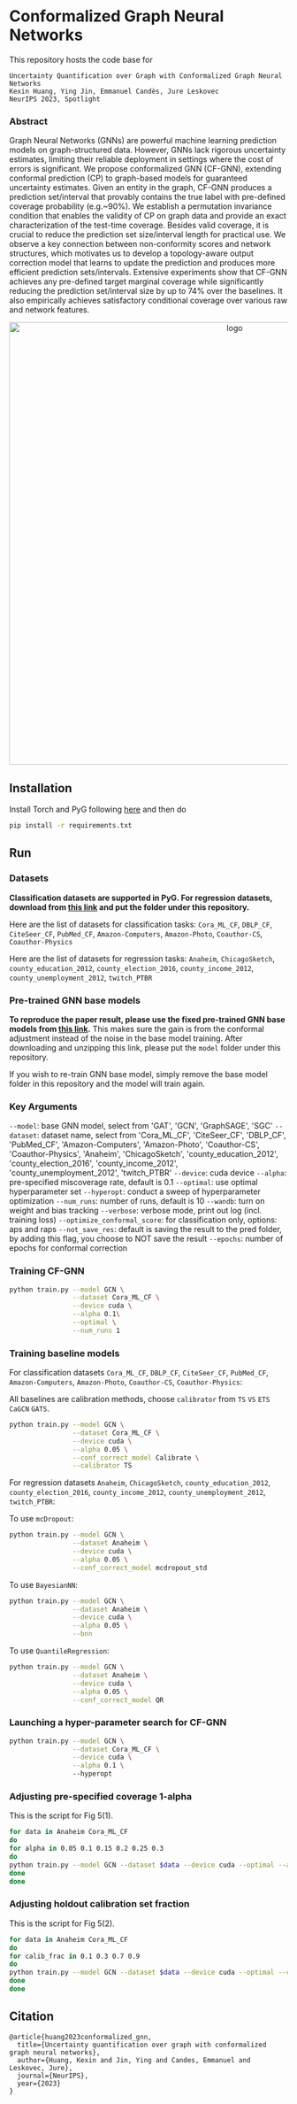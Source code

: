 # Conformalized Graph Neural Networks

This repository hosts the code base for

```
Uncertainty Quantification over Graph with Conformalized Graph Neural Networks
Kexin Huang, Ying Jin, Emmanuel Candès, Jure Leskovec
NeurIPS 2023, Spotlight
```

### Abstract

Graph Neural Networks (GNNs) are powerful machine learning prediction models on graph-structured data. However, GNNs lack rigorous uncertainty estimates, limiting their reliable deployment in settings where the cost of errors is significant. We propose conformalized GNN (CF-GNN), extending conformal prediction (CP) to graph-based models for guaranteed uncertainty estimates. Given an entity in the graph, CF-GNN produces a prediction set/interval that provably contains the true label with pre-defined coverage probability (e.g.~90%). We establish a permutation invariance condition that enables the validity of CP on graph data and provide an exact characterization of the test-time coverage. Besides valid coverage, it is crucial to reduce the prediction set size/interval length for practical use. We observe a key connection between non-conformity scores and network structures, which motivates us to develop a topology-aware output correction model that learns to update the prediction and produces more efficient prediction sets/intervals. Extensive experiments show that CF-GNN achieves any pre-defined target marginal coverage while significantly reducing the prediction set/interval size by up to 74% over the baselines. It also empirically achieves satisfactory conditional coverage over various raw and network features. 


<p align="center"><img src="./fig/logo.png" alt="logo" width="800px" /></p>


## Installation

Install Torch and PyG following [here](https://pytorch-geometric.readthedocs.io/en/latest/install/installation.html) and then do

```bash
pip install -r requirements.txt
```

## Run


### Datasets

**Classification datasets are supported in PyG. For regression datasets, download from [this link](https://drive.google.com/file/d/1qHqR4JYc9fMVppOj1K9x89OPh4AtjYQ1/view?usp=sharing) and put the folder under this repository.**

Here are the list of datasets for classification tasks: `Cora_ML_CF`, `DBLP_CF`, `CiteSeer_CF`, `PubMed_CF`, `Amazon-Computers`, `Amazon-Photo`, `Coauthor-CS`, `Coauthor-Physics`

Here are the list of datasets for regression tasks: `Anaheim`, `ChicagoSketch`, `county_education_2012`, `county_election_2016`, `county_income_2012`, `county_unemployment_2012`, `twitch_PTBR`


### Pre-trained GNN base models

**To reproduce the paper result, please use the fixed pre-trained GNN base models from [this link](https://drive.google.com/file/d/1-z17AWIkDJ7LoI9OG_qQfbCZ9BqDxGbx/view?usp=sharing).** This makes sure the gain is from the conformal adjustment instead of the noise in the base model training. After downloading and unzipping this link, please put the `model` folder under this repository.

If you wish to re-train GNN base model, simply remove the base model folder in this repository and the model will train again.

### Key Arguments

`--model`: base GNN model, select from 'GAT', 'GCN', 'GraphSAGE', 'SGC'
`--dataset`: dataset name, select from 'Cora_ML_CF', 'CiteSeer_CF', 'DBLP_CF', 'PubMed_CF', 'Amazon-Computers', 'Amazon-Photo', 'Coauthor-CS', 'Coauthor-Physics', 'Anaheim', 'ChicagoSketch', 'county_education_2012', 'county_election_2016', 'county_income_2012', 'county_unemployment_2012', 'twitch_PTBR'
`--device`: cuda device
`--alpha`: pre-specified miscoverage rate, default is 0.1
`--optimal`: use optimal hyperparameter set
`--hyperopt`: conduct a sweep of hyperparameter optimization
`--num_runs`: number of runs, default is 10
`--wandb`: turn on weight and bias tracking
`--verbose`: verbose mode, print out log (incl. training loss)
`--optimize_conformal_score`: for classification only, options: aps and raps
`--not_save_res`: default is saving the result to the pred folder, by adding this flag, you choose to NOT save the result
`--epochs`: number of epochs for conformal correction


### Training CF-GNN

```bash
python train.py --model GCN \
                --dataset Cora_ML_CF \
                --device cuda \
                --alpha 0.1\
                --optimal \
                --num_runs 1
```

### Training baseline models

For classification datasets `Cora_ML_CF`, `DBLP_CF`, `CiteSeer_CF`, `PubMed_CF`, `Amazon-Computers`, `Amazon-Photo`, `Coauthor-CS`, `Coauthor-Physics`:

All baselines are calibration methods, choose `calibrator` from `TS` `VS` `ETS` `CaGCN` `GATS`.

```bash
python train.py --model GCN \
                --dataset Cora_ML_CF \
                --device cuda \
                --alpha 0.05 \
                --conf_correct_model Calibrate \
                --calibrator TS
```

For regression datasets `Anaheim`, `ChicagoSketch`, `county_education_2012`, `county_election_2016`, `county_income_2012`, `county_unemployment_2012`, `twitch_PTBR`:

To use `mcDropout`:

```bash
python train.py --model GCN \
                --dataset Anaheim \
                --device cuda \
                --alpha 0.05 \
                --conf_correct_model mcdropout_std
```

To use `BayesianNN`:

```bash
python train.py --model GCN \
                --dataset Anaheim \
                --device cuda \
                --alpha 0.05 \
                --bnn
```

To use `QuantileRegression`:

```bash
python train.py --model GCN \
                --dataset Anaheim \
                --device cuda \
                --alpha 0.05 \
                --conf_correct_model QR
```

### Launching a hyper-parameter search for CF-GNN

```bash
python train.py --model GCN \
                --dataset Cora_ML_CF \
                --device cuda \
                --alpha 0.1 \          
                --hyperopt
```

### Adjusting pre-specified coverage 1-alpha

This is the script for Fig 5(1).

```bash
for data in Anaheim Cora_ML_CF
do
for alpha in 0.05 0.1 0.15 0.2 0.25 0.3 
do
python train.py --model GCN --dataset $data --device cuda --optimal --alpha $alpha
done
done
```

### Adjusting holdout calibration set fraction

This is the script for Fig 5(2).

```bash
for data in Anaheim Cora_ML_CF
do
for calib_frac in 0.1 0.3 0.7 0.9
do
python train.py --model GCN --dataset $data --device cuda --optimal --calib_fraction $calib_frac
done
done
```


## Citation

```
@article{huang2023conformalized_gnn,
  title={Uncertainty quantification over graph with conformalized graph neural networks},
  author={Huang, Kexin and Jin, Ying and Candes, Emmanuel and Leskovec, Jure},
  journal={NeurIPS},
  year={2023}
}
```
